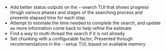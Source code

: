 * Add better status outputs on the --search TUI that shows progress thrugh various phases and stages of the searching process and presents elapsed time for each step.
* Attempt to estimate the time needed to complete the search, and update as more information come back to help refine the estimate
* Find a way to multi-thread the search if it is not already
* Set chunking with a configurable factor, Presented through recommendations in the --setup TUI, based on available memory
